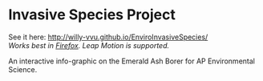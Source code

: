 Invasive Species Project
========================

See it here: http://willy-vvu.github.io/EnviroInvasiveSpecies/  
*Works best in [Firefox](https://www.mozilla.org/firefox/). Leap Motion is supported.*

An interactive info-graphic on the Emerald Ash Borer for AP Environmental Science.

